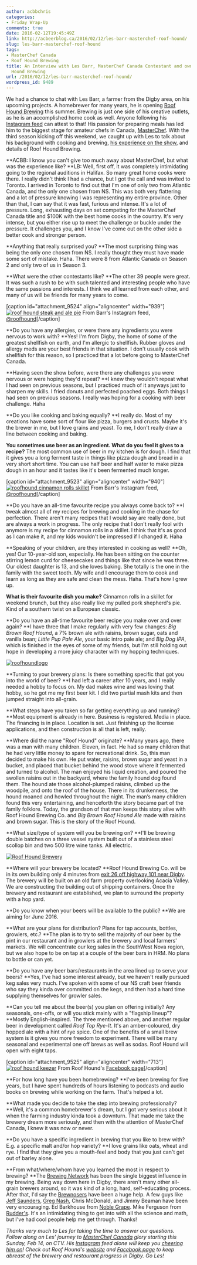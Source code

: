 ```yaml
---
author: acbbchris
categories:
- Friday Wrap-Up
comments: true
date: 2016-02-12T19:45:49Z
link: http://acbeerblog.ca/2016/02/12/les-barr-masterchef-roof-hound/
slug: les-barr-masterchef-roof-hound
tags:
- MasterChef Canada
- Roof Hound Brewing
title: An Interview with Les Barr, MasterChef Canada Contestant and owner of Roof
  Hound Brewing
url: /2016/02/12/les-barr-masterchef-roof-hound/
wordpress_id: 9489
---
```


We had a chance to chat with Les Barr, a farmer from the Digby area, on his upcoming projects. A homebrewer for many years, he is opening [Roof Hound Brewing](http://roofhound.ca/) this summer. Brewing is just one side of his creative outlets, as he is an accomplished home cook as well. Anyone following his [Instagram feed](https://www.instagram.com/roofhound/) can attest to that! His passion for preparing meals has led him to the biggest stage for amateur chefs in Canada, [MasterChef](http://masterchefcanada.ctv.ca/). With the third season kicking off this weekend, we caught up with Les to talk about his background with cooking and brewing, [his experience on the show](http://masterchefcanada.ctv.ca/season-3-finalists/les-barr), and details of Roof Hound Brewing.

**ACBB: I know you can't give too much away about MasterChef, but what was the experience like?
**LB: Well, first off, it was completely intimidating going to the regional auditions in Halifax. So many great home cooks were there. I really didn't think I had a chance, but I got the call and was invited to Toronto. I arrived in Toronto to find out that I'm one of only two from Atlantic Canada, and
the only one chosen from NS. This was both very flattering and a lot of pressure knowing I was representing my entire province. Other than that, I can say that it was fast, furious and intense. It's a lot of pressure. Long, exhausting days on set competing for the MasterChef Canada title and $100K with the best home cooks in the country. It's very intense, but you either rise up to meet the challenge or buckle under the pressure. It challenges you, and I know I've come out on the other side a better cook and stronger person.

**Anything that really surprised you?
**The most surprising thing was being the only one chosen from NS. I really thought they must have made some sort of mistake. Haha. There were 8 from Atlantic Canada on Season 2 and only two of us in Season 3.

**What were the other contestants like?
**The other 39 people were great. It was such a rush to be with such talented and interesting people who have the same passions and interests. I think we all learned from each other, and many of us will be friends for many years to come.

[caption id="attachment_9524" align="aligncenter" width="939"][![roof hound steak and ale pie](http://acbeerblog.ca/wp-content/uploads/2017/02/roof-hound-steak-and-ale-pie.jpg)](https://www.instagram.com/p/BAvackxFtGh/?taken-by=roofhound) From Barr's Instagram feed, [@roofhound](https://www.instagram.com/roofhound/)[/caption]

**Do you have any allergies, or were there any ingredients you were nervous to work with?
**Yes! I'm from Digby, the home of some of the greatest shellfish on earth, and I'm allergic to shellfish. Rubber gloves and allergy meds are your best friends in that situation. I don't usually cook with shellfish for this reason, so I practiced that a lot before going to MasterChef Canada.

**Having seen the show before, were there any challenges you were nervous or were hoping they'd repeat?
**I knew they wouldn't repeat what I had seen on previous seasons, but I practiced much of it anyways just to sharpen my skills. I fried donuts and perfected poached eggs. Both things I had seen on previous seasons. I really was hoping for a cooking with beer challenge. Haha

**Do you like cooking and baking equally?
**I really do. Most of my creations have some sort of flour like pizza, burgers and crusts. Maybe it's the brewer in me, but I love grains and yeast. To me, I don't really draw a line between cooking and baking.

**You sometimes use beer as an ingredient. What do you feel it gives to a recipe?**
The most common use of beer in my kitchen is for dough. I find that it gives you a long ferment taste in things like pizza dough and bread in a very short short time. You can use half beer and half water to make pizza dough in an hour and it tastes like it's been fermented much longer.

[caption id="attachment_9523" align="aligncenter" width="940"][![roofhound cinnamon rolls skillet](http://acbeerblog.ca/wp-content/uploads/2017/02/roofhound-cinnamon-rolls-skillet.jpg)](https://www.instagram.com/p/_1s_WsFtFt/?taken-by=roofhound) From Barr's Instagram feed, [@roofhound](https://www.instagram.com/roofhound/)[/caption]

**Do you have an all-time favourite recipe you always come back to?
**I tweak almost all of my recipes for brewing and cooking in the chase for perfection. There aren't many recipes that I would say are really done, but are always a work in progress. The only recipe that I don't really fool with anymore is my recipe for cinnamon rolls in a skillet. I think that it's as good as I can make it, and my kids wouldn't be impressed if I changed it. Haha

**Speaking of your children, are they interested in cooking as well?
**Oh, yes! Our 10-year-old son, especially. He has been sitting on the counter stirring lemon curd for cheesecakes and things like that since he was three. Our oldest daughter is 13, and she loves baking. She totally is the one in the family with the sweet tooth. My wife and I encourage them to cook and learn as long as they are safe and clean the mess. Haha. That's how I grew up.

**What is their favourite dish you make?**
Cinnamon rolls in a skillet for weekend brunch, but they also really like my pulled pork shepherd's pie. Kind of a southern twist on a European classic.

**Do you have an all-time favourite beer recipe you make over and over again?
**I have three that I make regularly with very few changes: _Big Brown Roof Hound_, a 7% brown ale with raisins, brown sugar, oats and vanilla bean; _Little Pup Pale Ale_, your basic intro pale ale; and _Big Dog IPA_, which is finished in the eyes of some of my friends, but I'm still holding out hope in developing a more juicy character with my hopping techniques.



[![roofhoundlogo](http://acbeerblog.ca/wp-content/uploads/2016/02/roofhoundlogo.jpg)](http://acbeerblog.ca/wp-content/uploads/2016/02/roofhoundlogo.jpg)

**Turning to your brewery plans: Is there something specific that got you into the world of beer?
**I had left a career after 10 years, and I really needed a hobby to focus on. My dad makes wine and was loving that hobby, so he got me my first beer kit. I did two partial mash kits and then jumped straight into all-grain.

**What steps have you taken so far getting everything up and running?
**Most equipment is already in here. Business is registered. Media in place. The financing is in place. Location is set. Just finishing up the license applications, and then construction is all that is left, really.

**Where did the name "Roof Hound" originate?
**Many years ago, there was a man with many children. Eleven, in fact. He had so many children that he had very little money to spare for recreational drink. So, this man decided to make his own. He put water, raisins, brown sugar and yeast in a bucket, and placed that bucket behind the wood stove where it fermented and turned to alcohol. The man enjoyed his liquid creation, and poured the swollen raisins out in the backyard, where the family hound dog found them. The hound ate those alcohol-plumped raisins, climbed up the woodpile, and onto the roof of the house. There in its drunkenness, the hound moaned and howled throughout the night. The man’s many children found this very entertaining, and henceforth the story became part of the family folklore. Today, the grandson of that man keeps this story alive with Roof Hound Brewing Co. and _Big Brown Roof Hound Ale_ made with raisins and brown sugar. This is the story of the Roof Hound.

**What size/type of system will you be brewing on?
**I'll be brewing double batches on a three vessel system built out of a stainless steel scollop bin and two 500 litre wine tanks. All electric.

[![Roof Hound Brewery](http://acbeerblog.ca/wp-content/uploads/2016/02/Roof-Hound-Brewery-1024x707.jpg)](http://acbeerblog.ca/wp-content/uploads/2016/02/Roof-Hound-Brewery.jpg)

**Where will your brewery be located?
**Roof Hound Brewing Co. will be in its own building only 4 minutes from [exit 26 off highway 101 near Digby](https://www.google.com/maps/place/44%C2%B035'49.8%22N+65%C2%B046'16.1%22W/@44.5971658,-65.7733267,17z/data=!3m1!4b1!4m2!3m1!1s0x0:0x0). The brewery will be built on an old farm property overlooking Acacia Valley. We are constructing the building out of shipping containers. Once the brewery and restaurant are established, we plan to surround the property with a hop yard.

**Do you know when your beers will be available to the public?
**We are aiming for June 2016.

**What are your plans for distribution? Plans for tap accounts, bottles, growlers, etc.?
**The plan is to try to sell the majority of our beer by the pint in our restaurant and in growlers at the brewery and local farmers' markets. We will concentrate our keg sales in the SouthWest Nova region, but we also hope to be on tap at a couple of the beer bars in HRM. No plans to bottle or can yet.

**Do you have any beer bars/restaurants in the area lined up to serve your beers?
**Yes, I've had some interest already, but we haven't really pursued keg sales very much. I've spoken with some of our NS craft beer friends who say they kinda over committed on the kegs, and then had a hard time supplying themselves for growler sales.

**Can you tell me about the beer(s) you plan on offering initially? Any seasonals, one-offs, or will you stick mainly with a "flagship lineup"?
**Mostly English-inspired. The three mentioned above, and another regular beer in development called _Roof Top Rye-It_. It's an amber-coloured, dry hopped ale with a hint of rye spice. One of the benefits of a small brew system is it gives you more freedom to experiment. There will be many seasonal and experimental one off brews as well as sodas. Roof Hound will open with eight taps.

[caption id="attachment_9525" align="aligncenter" width="713"][![roof hound keezer](http://acbeerblog.ca/wp-content/uploads/2017/02/roof-hound-keezer.jpg)](https://www.facebook.com/roofhound) From Roof Hound's [Facebook page](https://www.facebook.com/roofhound)[/caption]

**For how long have you been homebrewing?
**I've been brewing for five years, but I have spent hundreds of hours listening to podcasts and audio books on brewing while working on the farm. That's helped a lot.

**What made you decide to take the step into brewing professionally?
**Well, it's a common homebrewer's dream, but I got very serious about it when the farming industry kinda took a downturn. That made me take the brewery dream more seriously, and then with the attention of MasterChef Canada, I knew it was now or never.

**Do you have a specific ingredient in brewing that you like to brew with? E.g. a specific malt and/or hop variety?
**I love grains like oats, wheat and rye. I find that they give you a mouth-feel and body that you just can't get out of barley alone.

**From what/where/whom have you learned the most in respect to brewing?
**The [Brewing Network](http://www.thebrewingnetwork.com/) has been the single biggest influence in my brewing. Being way down here in Digby, there aren't many other all-grain brewers around, so it was kind of a long, hard, self-educating process. After that, I'd say the [Brewnosers](http://www.brewnosers.org/forums/) have been a huge help. A few guys like [Jeff Saunders](http://badapplebrewhouse.ca/), [Greg Nash](http://unfuckingfiltered.com/), Chris McDonald, and Jimmy Beaman have been very encouraging. Ed Barkhouse from [Noble Grape](http://noblegrape.ca/). Mike Ferguson from [Rudder's](http://www.ruddersbrewpub.com/). It's an intimidating thing to get into with all the science and math, but I've had cool people help me get through. Thanks!

_Thanks very much to Les for taking the time to answer our questions. Follow along on Les' journey to [MasterChef Canada](http://masterchefcanada.ctv.ca/) glory starting this Sunday, Feb 14, on CTV. His [Instagram](https://www.instagram.com/roofhound/) feed alone will keep you [cheering him on](https://www.facebook.com/groups/200929626924997/)!  Check out Roof Hound's [website](http://roofhound.ca/) and [Facebook page](https://www.facebook.com/roofhound) to keep abreast of the brewery and restaurant progress in Digby. Go Les!_

